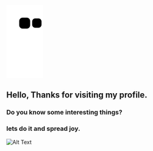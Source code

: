 
![snake svg](https://github.com/marvills/marvills/blob/output/github-contribution-grid-snake.svg)


## Hello, Thanks for visiting my profile.
### Do you know some interesting things?
### lets do it and spread joy. 

![Alt Text](https://media.giphy.com/media/vFKqnCdLPNOKc/giphy.gif)
